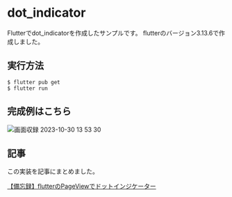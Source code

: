 # dot_indicator

Flutterでdot_indicatorを作成したサンプルです。
flutterのバージョン3.13.6で作成しました。

## 実行方法
```
$ flutter pub get
$ flutter run
```

## 完成例はこちら
![画面収録 2023-10-30 13 53 30](https://github.com/you22fy/flutter_dot_indicator/assets/93398385/ce2dea6d-d92b-4909-9d4f-5e92c61302df)

## 記事
この実装を記事にまとめました。

[【備忘録】flutterのPageViewでドットインジケーター](https://qiita.com/Yu_unI1/items/756f0ae8968751401a34)

